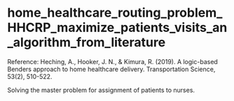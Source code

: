 # home_healthcare_routing_problem_HHCRP_maximize_patients_visits_an_algorithm_from_literature
Reference: 
Heching, A., Hooker, J. N., &amp; Kimura, R. (2019). A logic-based Benders approach to home healthcare delivery. Transportation Science, 53(2), 510-522.

Solving the master problem for assignment of patients to nurses.
